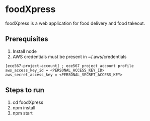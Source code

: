 # foodXpress

foodXpress is a web application for food delivery and food takeout.

## Prerequisites

1. Install node
1. AWS credentials must be present in ~/.aws/credentials 
```
[ece567-project-account] ; ece567 project account profile
aws_access_key_id = <PERSONAL_ACCESS_KEY_ID>
aws_secret_access_key = <PERSONAL_SECRET_ACCESS_KEY>
```

## Steps to run

1. cd foodXpress
1. npm install
1. npm start